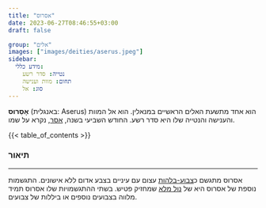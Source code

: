 ```yaml
---
title: "אסרוס"
date: 2023-06-27T08:46:55+03:00
draft: false

group: "אלים"
images: ["images/deities/aserus.jpeg"]
sidebar:
  מידע כללי:
    נטייה: סדר רשע
    תחום: מוות וענישה
    סוג: אל
---
```


**אָסֵרוּס** (באנגלית: Aserus) הוא אחד מתשעת האלים הראשיים במנאלין. הוא אל המוות והענישה והנטייה שלו היא סדר רשע. החודש השביעי בשנה, [אסר](../../history/calender/aser), נקרא על שמו.

<!--more-->

{{< table_of_contents >}}

### תיאור

---

אסרוס מתגשם כ[צבוע-בלהות](../../creatures/dire-hyena) עצום עם עיניים בצבע אדום ללא אישונים. התגשמות נוספת של אסרוס היא של [נול מלא](../../creatures/gnoll) שמחזיק פטיש.
בשתי ההתגשמויות שלו אסרוס תמיד מלווה בצבועים נוספים או ביללות של צבועים.
